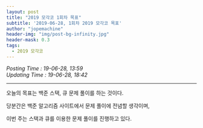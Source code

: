 ```yaml
---
layout: post
title: "2019 모각코 1회차 목표"
subtitle: '2019-06-28, 1회차 2019 모각코 목표'
author: "jopemachine"
header-img: "img/post-bg-infinity.jpg"
header-mask: 0.3
tags:
  - 2019 모각코
---
```


<i>Posting Time : 19-06-28, 13:59</i><br>
<i>Updating Time : 19-06-28, 18:42</i>

---

오늘의 목표는 백준 스택, 큐 문제 풀이를 하는 것이다. 

당분간은 백준 알고리즘 사이트에서 문제 풀이에 전념할 생각이며,

이번 주는 스택과 큐를 이용한 문제 풀이를 진행하고 있다.




